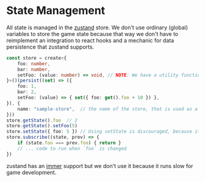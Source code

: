 # State Management
All state is managed in the [zustand](https://github.com/pmndrs/zustand) store. We don't use ordinary (global) variables to store the game state because that way we don't have to reimplement an integration to react hooks and a mechanic for data persistence that zustand supports.

```typescript
const store = create<{
    foo: number,
    bar: number,
    setFoo: (value: number) => void, // NOTE: We have a utility function `defineActions` to eliminate the need to write this line in util.ts
}>()(persist((set) => ({
    foo: 1,
    bar: 2,
    setFoo: (value) => { set({ foo: get().foo + 10 }) }, 
}), {
    name: "sample-store",  // the name of the store, that is used as a key for the localStorage
}))
store.getState().foo  // 2
store.getState().setFoo(5)
store.setState({ foo: 5 }) // Using setState is discouraged, because it makes it difficult to add code to run when the value changes. (You can also use subscribe(), but it obfuscates the execution order.)
store.subscribe((state, prev) => {
    if (state.foo === prev.foo) { return }
    // ... code to run when `foo` is changed
})
```

zustand has an [immer](https://github.com/immerjs/immer) support but we don't use it because it runs slow for game development.
